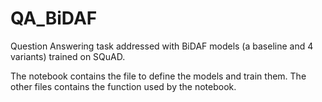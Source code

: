 # QA_BiDAF
Question Answering task addressed with BiDAF models (a baseline and 4 variants) trained on SQuAD.

The notebook contains the file to define the models and train them. The other files contains the function used by the notebook.
